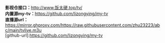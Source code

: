 <b>影视仓接口：</b>http://www.饭太硬.top/tv/</br>
<b>内置源my-tv：</b>https://github.com/lizongying/my-tv</br>
<b>直播源url：</b>https://mirror.ghproxy.com/https://raw.githubusercontent.com/zhu23223/abc/main/tvlive.m3u</br>
[github-url]:https://github.com/lizongying/my-tv
